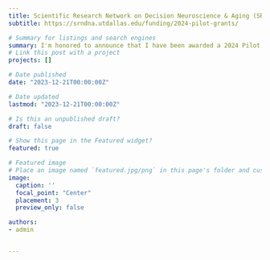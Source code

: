 ```yaml
---
title: Scientific Research Network on Decision Neuroscience & Aging (SRNDNA) Pilot Grant
subtitle: https://srndna.utdallas.edu/funding/2024-pilot-grants/

# Summary for listings and search engines
summary: I'm honored to announce that I have been awarded a 2024 Pilot Grant by the Scientific Research Network on Decision Neuroscience and Aging at The University of Texas at Dallas. This prestigious recognition supports our project aimed at understanding the changes in risk tolerance and decision-making in relation to cognitive aging and Alzheimer’s Disease. Our multidisciplinary approach combines computational modeling, virtual reality, and cognitive psychology to explore these vital aspects. This grant not only acknowledges our team's dedication but also propels our efforts in advancing research critical for improving the lives of older adults and those with cognitive impairments.
# Link this post with a project
projects: []

# Date published
date: "2023-12-21T00:00:00Z"

# Date updated
lastmod: "2023-12-21T00:00:00Z"

# Is this an unpublished draft?
draft: false

# Show this page in the Featured widget?
featured: true

# Featured image
# Place an image named `featured.jpg/png` in this page's folder and customize its options here.
image:
  caption: ''
  focal_point: "Center"
  placement: 3
  preview_only: false

authors:
- admin


---
```

